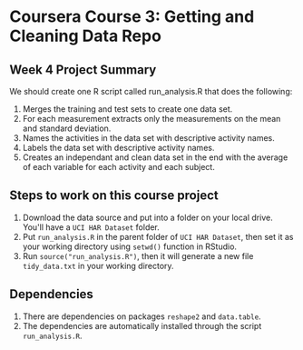 # Coursera Course 3: Getting and Cleaning Data Repo

## Week 4 Project Summary

We should create one R script called run_analysis.R that does the following:

1. Merges the training and test sets to create one data set.
2. For each measurement extracts only the measurements on the mean and standard deviation.
3. Names the activities in the data set with descriptive activity names.
4. Labels the data set with descriptive activity names.
5. Creates an independant and clean data set in the end with the average of each variable for each activity and each subject.

## Steps to work on this course project

1. Download the data source and put into a folder on your local drive. You'll have a ```UCI HAR Dataset``` folder.
2. Put ```run_analysis.R``` in the parent folder of ```UCI HAR Dataset```, then set it as your working directory using ```setwd()``` function in RStudio.
3. Run ```source("run_analysis.R")```, then it will generate a new file ```tidy_data.txt``` in your working directory.

## Dependencies

1. There are dependencies on packages ```reshape2``` and ```data.table```.
2. The dependencies are automatically installed through the script ```run_analysis.R```.   
